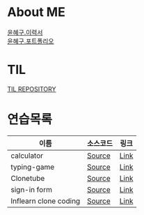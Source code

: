 # About ME
[윤혜구.이력서](https://github.com/une9/une9/blob/1d7a24dc4d9a78d12b6a1d0a8fcaf9fc4313aefa/%EC%9C%A4%ED%98%9C%EA%B5%AC.%EC%9D%B4%EB%A0%A5%EC%84%9C.pdf) <br>
[윤혜구.포트폴리오](https://github.com/une9/une9/blob/f15432400509a47163b79451c5d8bb8cfe88a293/%EC%9C%A4%ED%98%9C%EA%B5%AC.%ED%8F%AC%ED%8A%B8%ED%8F%B4%EB%A6%AC%EC%98%A4.pdf)

# TIL
[TIL REPOSITORY](https://github.com/une9/TIL)



# 연습목록

| 이름 | 소스코드 | 링크 |
| - | - | - |
| calculator | [Source](https://github.com/une9/calculator) | [Link](https://une9.github.io/calculator) |
| typing-game | [Source](https://github.com/une9/typing-game) | [Link](https://une9.github.io/typing-game) |
| Clonetube | [Source](https://github.com/une9/Clonetube) | [Link](https://une9.github.io/Clonetube) |
| sign-in form | [Source](https://github.com/une9/sign-in-form) | [Link](https://une9.github.io/sign-in-form) |
| Inflearn clone coding | [Source](https://github.com/une9/inflearnclonecoding) | [Link](https://une9.github.io/InflearnCloneCoding) |

